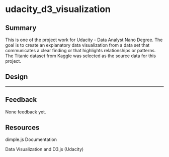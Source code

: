 # udacity_d3_visualization

## Summary

This is one of the project work for Udacity - Data Analyst Nano Degree. The goal is to create an explanatory data visualization from a data set that communicates a clear finding or that highlights relationships or patterns. The Titanic dataset from Kaggle was selected as the source data for this project.


## Design

***
## Feedback

None feedback yet.

## Resources

dimple.js Documentation

Data Visualization and D3.js (Udacity)

